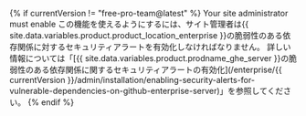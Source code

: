 {% if currentVersion != "free-pro-team@latest" %}
Your site administrator must enable
この機能を使えるようにするには、サイト管理者は{{ site.data.variables.product.product_location_enterprise }}の脆弱性のある依存関係に対するセキュリティアラートを有効化しなければなりません。 詳しい情報については「[{{ site.data.variables.product.prodname_ghe_server }}の脆弱性のある依存関係に関するセキュリティアラートの有効化](/enterprise/{{ currentVersion }}/admin/installation/enabling-security-alerts-for-vulnerable-dependencies-on-github-enterprise-server)」を参照してください。
{% endif %}
